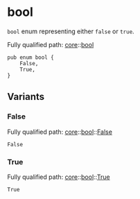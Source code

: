# bool

`bool` enum representing either `false` or `true`.

Fully qualified path: [core](./core.md)::[bool](./core-bool.md)

<pre><code class="language-cairo">pub enum bool {
    False,
    True,
}</code></pre>

## Variants

### False

Fully qualified path: [core](./core.md)::[bool](./core-bool.md)::[False](./core-bool.md#false)

<pre><code class="language-cairo">False</code></pre>


### True

Fully qualified path: [core](./core.md)::[bool](./core-bool.md)::[True](./core-bool.md#true)

<pre><code class="language-cairo">True</code></pre>


